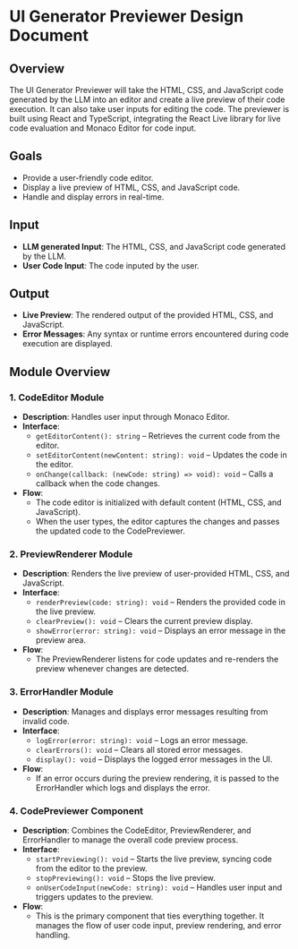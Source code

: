 # UI Generator Previewer Design Document

## Overview
The UI Generator Previewer will take the HTML, CSS, and JavaScript code generated by the LLM into an editor and create a live preview of their code execution. It can also take user inputs for editing the code. The previewer is built using React and TypeScript, integrating the React Live library for live code evaluation and Monaco Editor for code input.

## Goals
- Provide a user-friendly code editor.
- Display a live preview of HTML, CSS, and JavaScript code.
- Handle and display errors in real-time.

## Input
- **LLM generated Input**: The HTML, CSS, and JavaScript code generated by the LLM.
- **User Code Input**: The code inputed by the user.

## Output
- **Live Preview**: The rendered output of the provided HTML, CSS, and JavaScript.
- **Error Messages**: Any syntax or runtime errors encountered during code execution are displayed.

## Module Overview

### 1. CodeEditor Module
- **Description**: Handles user input through Monaco Editor.
- **Interface**:
  - `getEditorContent(): string` – Retrieves the current code from the editor.
  - `setEditorContent(newContent: string): void` – Updates the code in the editor.
  - `onChange(callback: (newCode: string) => void): void` – Calls a callback when the code changes.
- **Flow**:
  - The code editor is initialized with default content (HTML, CSS, and JavaScript).
  - When the user types, the editor captures the changes and passes the updated code to the CodePreviewer.

### 2. PreviewRenderer Module
- **Description**: Renders the live preview of user-provided HTML, CSS, and JavaScript.
- **Interface**:
  - `renderPreview(code: string): void` – Renders the provided code in the live preview.
  - `clearPreview(): void` – Clears the current preview display.
  - `showError(error: string): void` – Displays an error message in the preview area.
- **Flow**:
  - The PreviewRenderer listens for code updates and re-renders the preview whenever changes are detected.

### 3. ErrorHandler Module
- **Description**: Manages and displays error messages resulting from invalid code.
- **Interface**:
  - `logError(error: string): void` – Logs an error message.
  - `clearErrors(): void` – Clears all stored error messages.
  - `display(): void` – Displays the logged error messages in the UI.
- **Flow**:
  - If an error occurs during the preview rendering, it is passed to the ErrorHandler which logs and displays the error.

### 4. CodePreviewer Component
- **Description**: Combines the CodeEditor, PreviewRenderer, and ErrorHandler to manage the overall code preview process.
- **Interface**:
  - `startPreviewing(): void` – Starts the live preview, syncing code from the editor to the preview.
  - `stopPreviewing(): void` – Stops the live preview.
  - `onUserCodeInput(newCode: string): void` – Handles user input and triggers updates to the preview.
- **Flow**:
  - This is the primary component that ties everything together. It manages the flow of user code input, preview rendering, and error handling.

